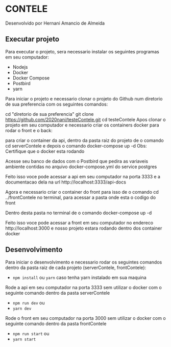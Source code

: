# CONTELE
Desenvolvido por Hernani Amancio de Almeida

## Executar projeto

Para executar o projeto, sera necessario instalar os seguintes programas em seu computador:

 - Nodejs
 - Docker
 - Docker Compose
 - Postbird
 - yarn

Para iniciar o projeto e necessario clonar o projeto do Github num diretorio de sua preferencia com os seguintes comandos:

cd "diretorio de sua preferencia"
git clone https://github.com/2020nani/testeContele.git
cd testeContele
Apos clonar o projeto em seu computador e necessario criar os containers docker para rodar o front e o back:

para criar o container da api, dentro da pasta raiz do projeto de o comando cd serverContele e depois o comando docker-compose up -d
Obs: Certifique que o docker esta rodando

Acesse seu banco de dados com o Postbird que pedira as variaveis ambiente contidas no arquivo docker-compose.yml do service postgres

Feito isso voce pode acessar a api em seu computador na porta 3333 e a documentacao dela na url http://localhost:3333/api-docs

Agora e necessario criar o container do front para isso de o comando cd ../frontContele no terminal, para acessar a pasta onde esta o codigo do front

Dentro desta pasta no terminal de o comando docker-compose up -d

Feito isso voce pode acessar a front em seu computador no endereco http://localhost:3000 e nosso projeto estara rodando dentro dos container docker

## Desenvolvimento

Para iniciar o desenvolvimento e necessario rodar os seguintes comandos dentro da pasta raiz de cada projeto (serverContele, frontContele):

- `npm install` ou `yarn` caso tenha yarn instalado em sua maquina

Rode a api em seu computador na porta 3333 sem utilizar o docker com o seguinte comando dentro da pasta serverContele

- `npm run dev` ou
- `yarn dev`

Rode o  front em seu computador na porta 3000 sem utilizar o docker com o seguinte comando dentro da pasta frontContele

- `npm run start` ou
- `yarn start`
